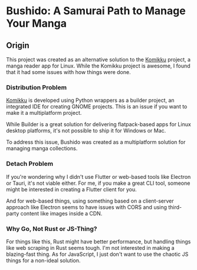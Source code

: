 # Bushido: A Samurai Path to Manage Your Manga

## Origin

This project was created as an alternative solution to the [Komikku](https://valos.gitlab.io/Komikku/) project, a manga reader app for Linux. While the Komikku project is awesome, I found that it had some issues with how things were done.

### Distribution Problem

[Komikku](https://valos.gitlab.io/Komikku/) is developed using Python wrappers as a builder project, an integrated IDE for creating GNOME projects. This is an issue if you want to make it a multiplatform project.

While Builder is a great solution for delivering flatpack-based apps for Linux desktop platforms, it's not possible to ship it for Windows or Mac.

To address this issue, Bushido was created as a multiplatform solution for managing manga collections.

### Detach Problem

If you're wondering why I didn't use Flutter or web-based tools like Electron or Tauri, it's not viable either. For me, if you make a great CLI tool, someone might be interested in creating a Flutter client for you.

And for web-based things, using something based on a client-server approach like Electron seems to have issues with CORS and using third-party content like images inside a CDN.

### Why Go, Not Rust or JS-Thing?

For things like this, Rust might have better performance, but handling things like web scraping in Rust seems tough. I'm not interested in making a blazing-fast thing. As for JavaScript, I just don't want to use the chaotic JS things for a non-ideal solution.
